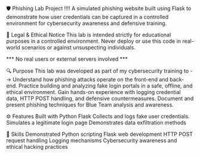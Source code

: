 🛡️ Phishing Lab Project !!!!
A simulated phishing website built using Flask to demonstrate how user credentials 
can be captured in a controlled environment for cybersecurity awareness and defensive training.

🚨 Legal & Ethical Notice
This lab is intended strictly for educational purposes in a controlled environment.
Never deploy or use this code in real-world scenarios or against unsuspecting individuals.




*** No real users or external servers involved ***




🔍 Purpose
This lab was developed as part of my cybersecurity training to -->
Understand how phishing attacks operate on the front-end and back-end.
Practice building and analyzing fake login portals in a safe, offline, and ethical environment.
Gain hands-on experience with logging credential data, HTTP POST handling, and defensive countermeasures.
Document and present phishing techniques for Blue Team analysis and awareness.

⚙️ Features
Built with Python Flask
Collects and logs fake user credentials.
Simulates a legitimate login page
Demonstrates data exfiltration methods

🧠 Skills Demonstrated
Python scripting
Flask web development
HTTP POST request handling
Logging mechanisms
Cybersecurity awareness and ethical hacking practices

